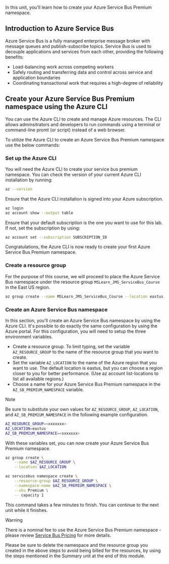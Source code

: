 In this unit, you'll learn how to create your Azure Service Bus Premium namespace.

## Introduction to Azure Service Bus

Azure Service Bus is a fully managed enterprise message broker with message queues and publish-subscribe topics. Service Bus is used to decouple applications and services from each other, providing the following benefits:

   * Load-balancing work across competing workers
   * Safely routing and transferring data and control across service and application boundaries
   * Coordinating transactional work that requires a high-degree of reliability

## Create your Azure Service Bus Premium namespace using the Azure CLI

You can use the Azure CLI to create and manage Azure resources. The CLI allows adminsitrators and developers to run commands using a terminal or command-line promt (or script) instead of a web browser.

To utilize the Azure CLI to create an Azure Service Bus Premium namespace use the below commands:

### Set up the Azure CLI

You will need the Azure CLI to create your service bus premium namespace. You can check the version of your current Azure CLI installation by running:

```bash
az --version
```

Ensure that the Azure CLI installation is signed into your Azure subscription.

```bash
az login
az account show --output table
```

Ensure that your default subscription is the one you want to use for this lab. If not, set the subscription by using:

```bash
az account set --subscription SUBSCRIPTION_ID
```

Congratulations, the Azure CLI is now ready to create your first Azure Service Bus Premium namespace.

### Create a resource group

For the purpose of this course, we will proceed to place the Azure Service Bus namespace under the resource group `MSLearn_JMS_ServiceBus_Course` in the East US region.

```bash
az group create --name MSLearn_JMS_ServiceBus_Course --location eastus
```

### Create an Azure Service Bus namespace

In this section, you'll create an Azure Service Bus namespace by using the Azure CLI. It's possible to do exactly the same configuration by using the Azure portal. For this configuration, you will need to setup the three environment variables.

   * Create a resource group. To limit typing, set the variable `AZ_RESOURCE_GROUP` to the name of the resource group that you want to create.
   * Set the variable `AZ_LOCATION` to the name of the Azure region that you want to use. The default location is eastus, but you can choose a region closer to you for better performance. (Use az account list-locations to list all available regions.)
   * Choose a name for your Azure Service Bus Premium namespace in the `AZ_SB_PREMIUM_NAMESPACE` variable.

> [!NOTE]
> Be sure to substitute your own values for `AZ_RESOURCE_GROUP`, `AZ_LOCATION`, and `AZ_SB_PREMIUM_NAMESPACE` in the following example configuration.
>

```bash
AZ_RESOURCE_GROUP=<xxxxxxx>
AZ_LOCATION=eastus
AZ_SB_PREMIUM_NAMESPACE=<xxxxxxx>
```

With these variables set, you can now create your Azure Service Bus Premium namespace.

```bash
az group create \
    --name $AZ_RESOURCE_GROUP \
    --location $AZ_LOCATION

az servicebus namespace create \
    --resource-group $AZ_RESOURCE_GROUP \
    --namespace-name $AZ_SB_PREMIUM_NAMESPACE \
    --sku Premium \
    -- capacity 1
```

This command takes a few minutes to finish. You can continue to the next unit while it finishes.

> [!WARNING]
> There is a nominal fee to use the Azure Service Bus Premium namespace - please review [Service Bus Pricing](https://azure.microsoft.com/pricing/details/service-bus/) for more details.
>
> Please be sure to delete the namespace and the resource group you created in the above steps to avoid being billed for the resources, by using the steps mentioned in the Summary unit at the end of this module.
>
